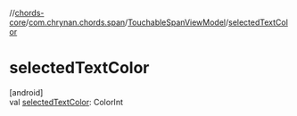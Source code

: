 //[chords-core](../../../index.md)/[com.chrynan.chords.span](../index.md)/[TouchableSpanViewModel](index.md)/[selectedTextColor](selected-text-color.md)

# selectedTextColor

[android]\
val [selectedTextColor](selected-text-color.md): ColorInt

